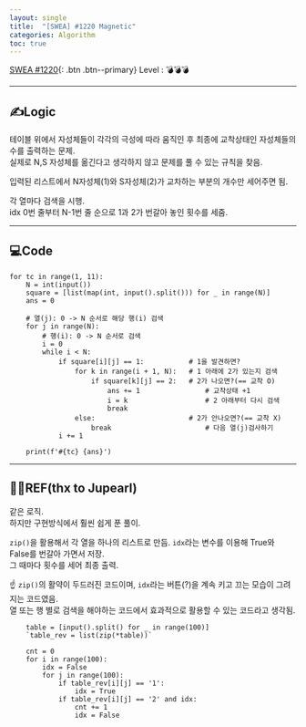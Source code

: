 ```yaml
---
layout: single
title:  "[SWEA] #1220 Magnetic"
categories: Algorithm
toc: true
---
```


[SWEA #1220](https://swexpertacademy.com/main/code/problem/problemDetail.do?contestProbId=AV14hwZqABsCFAYD){: .btn .btn--primary}
Level : 💣💣💣

---

## ✍Logic
테이블 위에서 자성체들이 각각의 극성에 따라 움직인 후 최종에 교착상태인 자성체들의 수를 출력하는 문제.  
실제로 N,S 자성체를 옮긴다고 생각하지 않고 문제를 풀 수 있는 규칙을 찾음.  

입력된 리스트에서 N자성체(1)와 S자성체(2)가 교차하는 부분의 개수만 세어주면 됨.  

각 열마다 검색을 시행.  
idx 0번 줄부터 N-1번 줄 순으로 1과 2가 번갈아 놓인 횟수를 세줌.  


---

## 💻Code

```
for tc in range(1, 11):
    N = int(input())
    square = [list(map(int, input().split())) for _ in range(N)]
    ans = 0

    # 열(j): 0 -> N 순서로 해당 행(i) 검색
    for j in range(N):
        # 행(i): 0 -> N 순서로 검색
        i = 0
        while i < N:
            if square[i][j] == 1:           # 1을 발견하면?
                for k in range(i + 1, N):   # 1 아래에 2가 있는지 검색
                    if square[k][j] == 2:   # 2가 나오면?(== 교착 O)
                        ans += 1                # 교착상태 +1
                        i = k                   # 2 아래부터 다시 검색
                        break
                else:                       # 2가 안나오면?(== 교착 X)
                    break                       # 다음 열(j)검사하기
            i += 1

    print(f'#{tc} {ans}')
```


---

## 🙋‍♀️REF(thx to Jupearl)

같은 로직.  
하지만 구현방식에서 훨씬 쉽게 푼 풀이.  

`zip()`을 활용해서 각 열을 하나의 리스트로 만듬. 
`idx`라는 변수를 이용해 True와 False를 번갈아 가면서 저장.  
그 때마다 횟수를 세어 최종 출력.  

☝ `zip()`의 활약이 두드러진 코드이며, `idx`라는 버튼(?)을 계속 키고 끄는 모습이 그려지는 코드였음.  
열 또는 행 별로 검색을 해야하는 코드에서 효과적으로 활용할 수 있는 코드라고 생각됨.   

        table = [input().split() for _ in range(100)]
        `table_rev = list(zip(*table))`

        cnt = 0
        for i in range(100):
            idx = False
            for j in range(100):
                if table_rev[i][j] == '1':
                    idx = True
                if table_rev[i][j] == '2' and idx:
                    cnt += 1
                    idx = False
